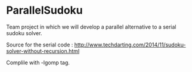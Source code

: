 # ParallelSudoku
Team project in which we will develop a parallel alternative to a serial sudoku solver.

Source for the serial code : http://www.techdarting.com/2014/11/sudoku-solver-without-recursion.html

Complile with -lgomp tag.
